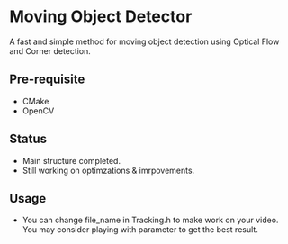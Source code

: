 # Moving Object Detector

A fast and simple method for moving object detection using Optical Flow and Corner detection. 

## Pre-requisite
- CMake
- OpenCV  

## Status
- Main structure completed.
- Still working on optimzations & imrpovements.

## Usage
- You can change file_name in Tracking.h to make work on your video. You may consider playing with parameter to get the best result. 

